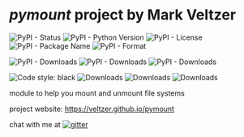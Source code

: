 
# *pymount* project by Mark Veltzer

![PyPI - Status](https://img.shields.io/pypi/status/pymount)
![PyPI - Python Version](https://img.shields.io/pypi/pyversions/pymount)
![PyPI - License](https://img.shields.io/pypi/l/pymount)
![PyPI - Package Name](https://img.shields.io/pypi/v/pymount)
![PyPI - Format](https://img.shields.io/pypi/format/pymount)

![PyPI - Downloads](https://img.shields.io/pypi/dd/pymount)
![PyPI - Downloads](https://img.shields.io/pypi/dw/pymount)
![PyPI - Downloads](https://img.shields.io/pypi/dm/pymount)

![Code style: black](https://img.shields.io/badge/code%20style-black-000000.svg)
![Downloads](https://pepy.tech/badge/pymount)
![Downloads](https://pepy.tech/badge/pymount/month)
![Downloads](https://pepy.tech/badge/pymount/week)



module to help you mount and unmount file systems

project website: <https://veltzer.github.io/pymount>

chat with me at [![gitter](https://badges.gitter.im/Join%20Chat.svg)](https://gitter.im/veltzer/mark.veltzer)



